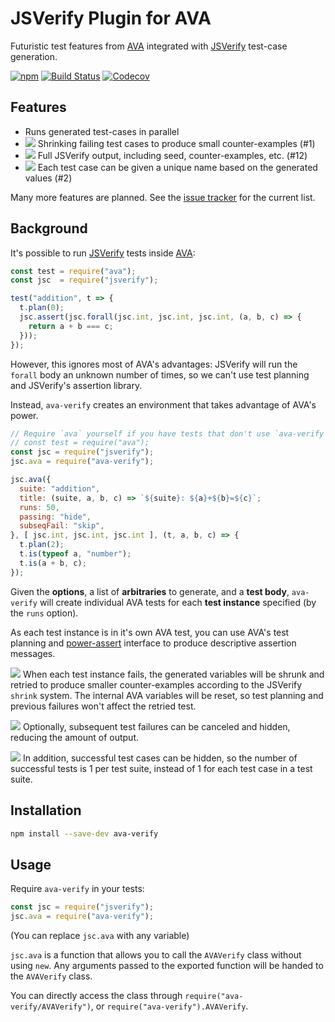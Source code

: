 # JSVerify Plugin for AVA

Futuristic test features from [AVA][] integrated with [JSVerify][] test-case generation.

[![npm](https://img.shields.io/npm/v/ava-verify.svg)](https://www.npmjs.com/package/ava-verify)
[![Build Status](https://travis-ci.org/rweda/ava-verify.svg?branch=master)](https://travis-ci.org/rweda/ava-verify)
[![Codecov](https://img.shields.io/codecov/c/gh/rweda/ava-verify.svg)](https://codecov.io/gh/rweda/ava-verify)

## Features

- Runs generated test-cases in parallel
- ![][in-progress] Shrinking failing test cases to produce small counter-examples (#1)
- ![][planned] Full JSVerify output, including seed, counter-examples, etc. (#12)
- ![][soon] Each test case can be given a unique name based on the generated values (#2)

Many more features are planned.
See the [issue tracker](https://github.com/rweda/ava-verify/issues) for the current list.

## Background

It's possible to run [JSVerify][] tests inside [AVA][]:

```js
const test = require("ava");
const jsc  = require("jsverify");

test("addition", t => {
  t.plan(0);
  jsc.assert(jsc.forall(jsc.int, jsc.int, jsc.int, (a, b, c) => {
    return a + b === c;
  }));
});
```

However, this ignores most of AVA's advantages: JSVerify will run the `forall` body an unknown number of times, so we
can't use test planning and JSVerify's assertion library.

Instead, `ava-verify` creates an environment that takes advantage of AVA's power.

```js
// Require `ava` yourself if you have tests that don't use `ava-verify`, but `ava-verify` will require `ava` itself.
// const test = require("ava");
const jsc = require("jsverify");
jsc.ava = require("ava-verify");

jsc.ava({
  suite: "addition",
  title: (suite, a, b, c) => `${suite}: ${a}+${b}=${c}`;
  runs: 50,
  passing: "hide",
  subseqFail: "skip",
}, [ jsc.int, jsc.int, jsc.int ], (t, a, b, c) => {
  t.plan(2);
  t.is(typeof a, "number");
  t.is(a + b, c);
});
```

Given the **options**, a list of **arbitraries** to generate, and a **test body**,
`ava-verify` will create individual AVA tests for each **test instance** specified (by the `runs` option).

As each test instance is in it's own AVA test, you can use AVA's test planning and [power-assert][] interface
to produce descriptive assertion messages.

[![][in-progress]](#1) When each test instance fails, the generated variables will be shrunk and retried to produce
smaller counter-examples according to the JSVerify `shrink` system.
The internal AVA variables will be reset, so test planning and previous failures won't affect the retried test.

[![][planned]](#9) Optionally, subsequent test failures can be canceled and hidden, reducing the amount of output.

[![][on-hold]](#14) In addition, successful test cases can be hidden, so the number of successful tests is 1 per test
suite, instead of 1 for each test case in a test suite.

## Installation

```sh
npm install --save-dev ava-verify
```

## Usage

Require `ava-verify` in your tests:

```js
const jsc = require("jsverify");
jsc.ava = require("ava-verify");
```
(You can replace `jsc.ava` with any variable)

`jsc.ava` is a function that allows you to call the `AVAVerify` class without using `new`.  Any arguments passed to
the exported function will be handed to the `AVAVerify` class.

You can directly access the class through `require("ava-verify/AVAVerify")`, or `require("ava-verify").AVAVerify`.

[JSVerify]: https://github.com/jsverify/jsverify
[AVA]: https://github.com/avajs/ava
[power-assert]: https://github.com/power-assert-js/power-assert
[planned]: https://img.shields.io/badge/status-planned-red.svg
[soon]: https://img.shields.io/badge/status-coming_soon-orange.svg
[in-progress]: https://img.shields.io/badge/status-in_progress-yellow.svg
[on-hold]: https://img.shields.io/badge/status-on_hold-lightgrey.svg
